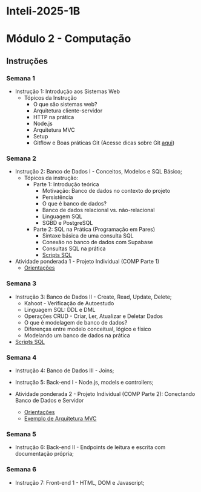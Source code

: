 # Inteli-2025-1B

# Módulo 2 - Computação

## Instruções
### Semana 1
- Instrução 1: Introdução aos Sistemas Web
  - Tópicos da Instrução
    - O que são sistemas web?
    - Arquitetura cliente-servidor
    - HTTP na prática
    - Node.js
    - Arquitetura MVC
    - Setup
    - Gitflow e Boas práticas Git (Acesse dicas sobre Git [aqui](https://github.com/kterra/Inteli-2024-1B/blob/main/materiais/dicas-git/README.md))


### Semana 2
- Instrução 2: Banco de Dados I - Conceitos, Modelos e SQL Básico;
  - Tópicos da instrução:
    - Parte 1: Introdução teórica
      - Motivação: Banco de dados no contexto do projeto
      - Persistência
      - O que é banco de dados?
      - Banco de dados relacional vs. não-relacional
      - Linguagem SQL
      - SGBD e PostgreSQL
    - Parte 2: SQL na Prática (Programação em Pares)
      - Sintaxe básica de uma consulta SQL
      - Conexão no banco de dados com Supabase
      - Consultas SQL na prática
      - [Scripts SQL](https://github.com/kterra/Inteli-2025-1B/tree/main/semana02/schema_bd.sql)
- Atividade ponderada 1 - Projeto Individual (COMP Parte 1)
    - [Orientações](https://github.com/InteliContent/ponderadaM2-B/blob/main/Comp_Ponderada1.md)

### Semana 3
- Instrução 3: Banco de Dados II - Create, Read, Update, Delete;
    - Kahoot - Verificação de Autoestudo
    - Linguagem SQL: DDL e DML
    - Operações CRUD - Criar, Ler, Atualizar e Deletar Dados
    - O que é modelagem de banco de dados?
    - Diferenças entre modelo conceitual, lógico e físico
    - Modelando um banco de dados na prática
- [Scripts SQL](https://github.com/kterra/Inteli-2025-1B/tree/main/semana03/praticaCRUD.sql)


### Semana 4
- Instrução 4: Banco de Dados III - Joins; 

- Instrução 5: Back-end I - Node.js, models e controllers;

- Atividade ponderada 2 - Projeto Individual (COMP Parte 2): Conectando Banco de Dados e Servidor
    - [Orientações](https://github.com/InteliContent/ponderadaM2-B/blob/main/Comp_Ponderada2.md)
    - [Exemplo de Arquitetura MVC](https://github.com/kterra/Inteli-2024-1B/blob/main/materiais/ponderada-2/README.md)

### Semana 5
- Instrução 6: Back-end II - Endpoints de leitura e escrita com documentação própria;

### Semana 6
- Instrução 7: Front-end 1 - HTML, DOM e Javascript;

 